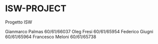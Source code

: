 # ISW-PROJECT
Progetto ISW

Gianmarco Palmas 60/61/66037
Oleg Fresi 60/61/65954
Federico Giugni 60/61/65964
Francesco Meloni 60/61/65738
